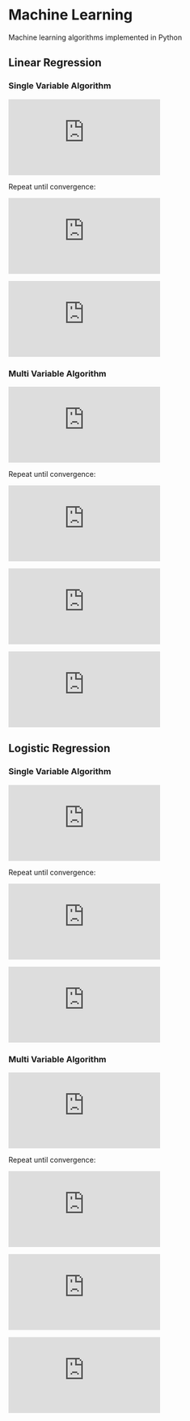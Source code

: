 # Machine Learning
Machine learning algorithms implemented in Python

## Linear Regression

### Single Variable Algorithm

![formula](http://latex.codecogs.com/svg.latex?h_%5Ctheta%28x%29%3D%5Ctheta_0%2B%5Ctheta_1x)

Repeat until convergence:

![formula](http://latex.codecogs.com/svg.latex?%5Ctheta_0%3D%5Ctheta_0-%5Cfrac%7B%5Calpha%7D%7Bm%7D%5Csum_%7Bi%3D1%7D%5E%7B%5Cinfty%7D%28h_%5Ctheta%28x_i%29-y_i%29)

![formula](http://latex.codecogs.com/svg.latex?%5Ctheta_1%3D%5Ctheta_1-%5Cfrac%7B%5Calpha%7D%7Bm%7D%5Csum_%7Bi%3D1%7D%5E%7B%5Cinfty%7D%28h_%5Ctheta%28x_i%29-y_i%29x_i)

### Multi Variable Algorithm

![formula](http://latex.codecogs.com/svg.latex?h_%5Ctheta%28x%29%3D%5Ctheta_0%2B%5Ctheta_1x%2B%5Ctheta2_y)

Repeat until convergence:

![formula](http://latex.codecogs.com/svg.latex?%5Ctheta_1%3D%5Ctheta_1-%5Cfrac%7B%5Calpha%7D%7Bm%7D%5Csum_%7Bi%3D1%7D%5E%7B%5Cinfty%7D%28h_%5Ctheta%28x_i%2Cy_i%29-z_i%29)

![formula](http://latex.codecogs.com/svg.latex?%5Ctheta_1%3D%5Ctheta_1-%5Cfrac%7B%5Calpha%7D%7Bm%7D%5Csum_%7Bi%3D1%7D%5E%7B%5Cinfty%7D%28h_%5Ctheta%28x_i%2Cy_i%29-z_i%29x_i)

![formula](http://latex.codecogs.com/svg.latex?%5Ctheta_2%3D%5Ctheta_2-%5Cfrac%7B%5Calpha%7D%7Bm%7D%5Csum_%7Bi%3D1%7D%5E%7B%5Cinfty%7D%28h_%5Ctheta%28x_i%2Cy_i%29-z_i%29y_i)

## Logistic Regression

### Single Variable Algorithm

![formula](http://latex.codecogs.com/svg.latex?%5Cfrac%7B1%7D%7B1%2Be%5E%7B-%28%5Ctheta_0%2B%5Ctheta_1x%29%7D%7D)

Repeat until convergence:

![formula](http://codecogs.com/svg.latex?%5Ctheta_0%3D%5Ctheta_0-%5Calpha%5Csum_%7Bi%3D1%7D%5E%7B%5Cinfty%7D%28h_%5Ctheta%28x_i%29-y_i%29)

![formula](http://codecogs.com/svg.latex?%5Ctheta_1%3D%5Ctheta_1-%5Calpha%5Csum_%7Bi%3D1%7D%5E%7B%5Cinfty%7D%28h_%5Ctheta%28x_i%29-y_i%29x_i)

### Multi Variable Algorithm

![formula](http://latex.codecogs.com/svg.latex?%5Cfrac%7B1%7D%7B1%2Be%5E%7B-%28%5Ctheta_0%2B%5Ctheta_1x%2B%5Ctheta_2y%29%7D%7D)

Repeat until convergence:

![formula](http://codecogs.com/svg.latex?%5Ctheta_1%3D%5Ctheta_1-%5Calpha%5Csum_%7Bi%3D1%7D%5E%7B%5Cinfty%7D%28h_%5Ctheta%28x_i%2Cy_i%29-z_i%29)

![formula](http://codecogs.com/svg.latex?%5Ctheta_1%3D%5Ctheta_1-%5Calpha%5Csum_%7Bi%3D1%7D%5E%7B%5Cinfty%7D%28h_%5Ctheta%28x_i%2Cy_i%29-z_i%29x_i)

![formula](http://codecogs.com/svg.latex?%5Ctheta_1%3D%5Ctheta_1-%5Calpha%5Csum_%7Bi%3D1%7D%5E%7B%5Cinfty%7D%28h_%5Ctheta%28x_i%2Cy_i%29-z_i%29y_i)
